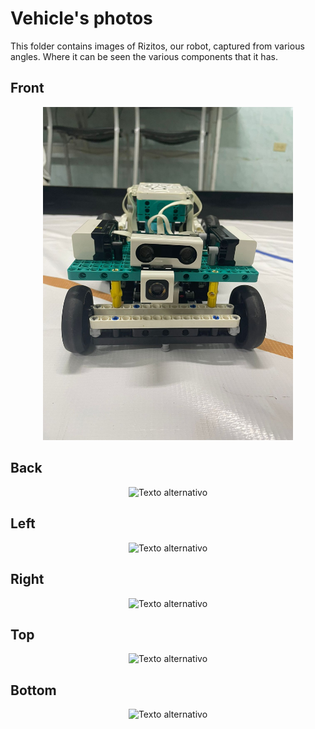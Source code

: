 Vehicle's photos
====

This folder contains images of Rizitos, our robot, captured from various angles. Where it can be seen the various components that it has. 

## Front
<div style="text-align: center;">
  <img src="https://github.com/csvprobotica/Team-Rizitos_2025/blob/main/v-photos/v3./front%201.jpeg" alt="Texto alternativo" width="400"/>
</div>

## Back
<div style="text-align: center;">
  <img src="https://github.com/csvprobotica/Team-Rizitos_2025./blob/main/v-photos/v3./back.jpeg" alt="Texto alternativo" width="400"/>
</div>

## Left
<div style="text-align: center;">
  <img src="https://github.com/csvprobotica/Team-Rizitos_2025./blob/main/v-photos/v3./left.jpeg" alt="Texto alternativo" width="400"/>
</div>

## Right
<div style="text-align: center;">
  <img src="https://github.com/csvprobotica/Team-Rizitos_2025./blob/main/v-photos/v3./right.jpeg" alt="Texto alternativo" width="400"/>
</div>

## Top
<div style="text-align: center;">
  <img src="https://github.com/csvprobotica/Team-Rizitos_2025./blob/main/v-photos/v3./upward.jpeg" alt="Texto alternativo" width="400"/>
</div>

## Bottom
<div style="text-align: center;">
  <img src="https://github.com/csvprobotica/Team-Rizitos_2025./blob/main/v-photos/v3./bottom.jpeg" alt="Texto alternativo" width="400"/>
</div>




